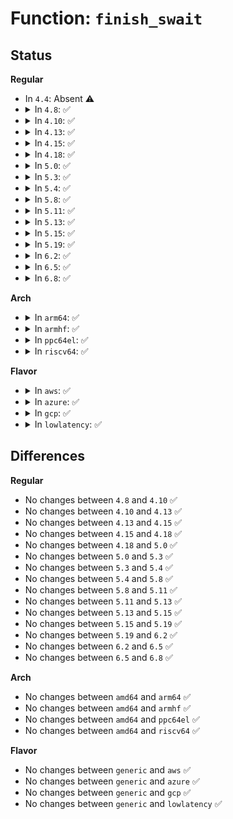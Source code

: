 # Function: <code>finish_swait</code>

## Status
<b>Regular</b>
<ul>
<li>
In <code>4.4</code>: Absent ⚠️
</li>
<li>
<details>
<summary>In <code>4.8</code>: ✅</summary>

```c
void finish_swait(struct swait_queue_head *q, struct swait_queue *wait);
```

**Collision:** Unique Global

**Inline:** No

**Transformation:** False

**Instances:**

```
In kernel/sched/swait.c (ffffffff810c74f0)
Location: kernel/sched/swait.c:111
Inline: False
Direct callers:
  - arch/x86/kernel/kvm.c:kvm_async_pf_task_wait
  - kernel/rcu/tree.c:rcu_gp_kthread
  - kernel/rcu/tree.c:rcu_gp_kthread
```
**Symbols:**

```
ffffffff810c74f0-ffffffff810c7554: finish_swait (STB_GLOBAL)
```
</details>
</li>
<li>
<details>
<summary>In <code>4.10</code>: ✅</summary>

```c
void finish_swait(struct swait_queue_head *q, struct swait_queue *wait);
```

**Collision:** Unique Global

**Inline:** No

**Transformation:** False

**Instances:**

```
In kernel/sched/swait.c (ffffffff810cd3c0)
Location: kernel/sched/swait.c:111
Inline: False
Direct callers:
  - arch/x86/kernel/kvm.c:kvm_async_pf_task_wait
  - kernel/rcu/tree.c:rcu_exp_wait_wake
  - kernel/rcu/tree.c:rcu_exp_wait_wake
  - kernel/rcu/tree.c:rcu_exp_wait_wake
  - kernel/rcu/tree.c:rcu_gp_kthread
  - kernel/rcu/tree.c:rcu_gp_kthread
  - drivers/base/firmware_class.c:__fw_state_wait_common
```
**Symbols:**

```
ffffffff810cd3c0-ffffffff810cd425: finish_swait (STB_GLOBAL)
```
</details>
</li>
<li>
<details>
<summary>In <code>4.13</code>: ✅</summary>

```c
void finish_swait(struct swait_queue_head *q, struct swait_queue *wait);
```

**Collision:** Unique Global

**Inline:** No

**Transformation:** False

**Instances:**

```
In kernel/sched/swait.c (ffffffff810c9dc0)
Location: kernel/sched/swait.c:111
Inline: False
Direct callers:
  - arch/x86/kernel/kvm.c:kvm_async_pf_task_wait
  - kernel/rcu/tree.c:rcu_exp_wait_wake
  - kernel/rcu/tree.c:rcu_exp_wait_wake
  - kernel/rcu/tree.c:rcu_exp_wait_wake
  - kernel/rcu/tree.c:rcu_gp_kthread
  - kernel/rcu/tree.c:rcu_gp_kthread
```
**Symbols:**

```
ffffffff810c9dc0-ffffffff810c9e2a: finish_swait (STB_GLOBAL)
```
</details>
</li>
<li>
<details>
<summary>In <code>4.15</code>: ✅</summary>

```c
void finish_swait(struct swait_queue_head *q, struct swait_queue *wait);
```

**Collision:** Unique Global

**Inline:** No

**Transformation:** False

**Instances:**

```
In kernel/sched/swait.c (ffffffff810d15e0)
Location: kernel/sched/swait.c:106
Inline: False
Direct callers:
  - arch/x86/kernel/kvm.c:kvm_async_pf_task_wait
  - kernel/rcu/tree.c:rcu_exp_wait_wake
  - kernel/rcu/tree.c:rcu_exp_wait_wake
  - kernel/rcu/tree.c:rcu_exp_wait_wake
  - kernel/rcu/tree.c:rcu_gp_kthread
  - kernel/rcu/tree.c:rcu_gp_kthread
```
**Symbols:**

```
ffffffff810d15e0-ffffffff810d164a: finish_swait (STB_GLOBAL)
```
</details>
</li>
<li>
<details>
<summary>In <code>4.18</code>: ✅</summary>

```c
void finish_swait(struct swait_queue_head *q, struct swait_queue *wait);
```

**Collision:** Unique Global

**Inline:** No

**Transformation:** False

**Instances:**

```
In kernel/sched/swait.c (ffffffff810d9bf0)
Location: kernel/sched/swait.c:108
Inline: False
Direct callers:
  - arch/x86/kernel/kvm.c:kvm_async_pf_task_wait
  - kernel/power/suspend.c:suspend_devices_and_enter
  - kernel/rcu/tree.c:rcu_exp_wait_wake
  - kernel/rcu/tree.c:rcu_gp_kthread
  - kernel/rcu/tree.c:rcu_gp_kthread
```
**Symbols:**

```
ffffffff810d9bf0-ffffffff810d9c55: finish_swait (STB_GLOBAL)
```
</details>
</li>
<li>
<details>
<summary>In <code>5.0</code>: ✅</summary>

```c
void finish_swait(struct swait_queue_head *q, struct swait_queue *wait);
```

**Collision:** Unique Global

**Inline:** No

**Transformation:** False

**Instances:**

```
In kernel/sched/swait.c (ffffffff810e3780)
Location: kernel/sched/swait.c:120
Inline: False
Direct callers:
  - arch/x86/kernel/kvm.c:kvm_async_pf_task_wait
  - kernel/power/suspend.c:suspend_devices_and_enter
  - kernel/rcu/tree.c:rcu_exp_wait_wake
  - kernel/rcu/tree.c:rcu_gp_kthread
  - kernel/rcu/tree.c:rcu_gp_kthread
```
**Symbols:**

```
ffffffff810e3780-ffffffff810e37e5: finish_swait (STB_GLOBAL)
```
</details>
</li>
<li>
<details>
<summary>In <code>5.3</code>: ✅</summary>

```c
void finish_swait(struct swait_queue_head *q, struct swait_queue *wait);
```

**Collision:** Unique Global

**Inline:** No

**Transformation:** False

**Instances:**

```
In kernel/sched/swait.c (ffffffff810ea2b0)
Location: kernel/sched/swait.c:120
Inline: False
Direct callers:
  - arch/x86/kernel/kvm.c:kvm_async_pf_task_wait
  - kernel/power/suspend.c:suspend_enter
  - kernel/rcu/tree.c:synchronize_sched_expedited_wait
  - kernel/rcu/tree.c:synchronize_sched_expedited_wait
  - kernel/rcu/tree.c:rcu_gp_kthread
  - kernel/rcu/tree.c:rcu_gp_kthread
```
**Symbols:**

```
ffffffff810ea2b0-ffffffff810ea318: finish_swait (STB_GLOBAL)
```
</details>
</li>
<li>
<details>
<summary>In <code>5.4</code>: ✅</summary>

```c
void finish_swait(struct swait_queue_head *q, struct swait_queue *wait);
```

**Collision:** Unique Global

**Inline:** No

**Transformation:** False

**Instances:**

```
In kernel/sched/swait.c (ffffffff810f5c80)
Location: kernel/sched/swait.c:120
Inline: False
Direct callers:
  - arch/x86/kernel/kvm.c:kvm_async_pf_task_wait
  - kernel/power/suspend.c:suspend_enter
  - kernel/rcu/tree.c:synchronize_sched_expedited_wait
  - kernel/rcu/tree.c:synchronize_sched_expedited_wait
  - kernel/rcu/tree.c:rcu_gp_kthread
  - kernel/rcu/tree.c:rcu_gp_kthread
```
**Symbols:**

```
ffffffff810f5c80-ffffffff810f5ce8: finish_swait (STB_GLOBAL)
```
</details>
</li>
<li>
<details>
<summary>In <code>5.8</code>: ✅</summary>

```c
void finish_swait(struct swait_queue_head *q, struct swait_queue *wait);
```

**Collision:** Unique Global

**Inline:** No

**Transformation:** False

**Instances:**

```
In kernel/sched/swait.c (ffffffff810ff460)
Location: kernel/sched/swait.c:133
Inline: False
Direct callers:
  - arch/x86/kernel/kvm.c:kvm_async_pf_task_wait_schedule
  - kernel/power/suspend.c:s2idle_enter
  - kernel/rcu/tree.c:synchronize_rcu_expedited_wait_once
  - kernel/rcu/tree.c:synchronize_rcu_expedited_wait_once
  - kernel/rcu/tree.c:rcu_gp_kthread
  - kernel/rcu/tree.c:rcu_gp_fqs_loop
```
**Symbols:**

```
ffffffff810ff460-ffffffff810ff4c8: finish_swait (STB_GLOBAL)
```
</details>
</li>
<li>
<details>
<summary>In <code>5.11</code>: ✅</summary>

```c
void finish_swait(struct swait_queue_head *q, struct swait_queue *wait);
```

**Collision:** Unique Global

**Inline:** No

**Transformation:** False

**Instances:**

```
In kernel/sched/swait.c (ffffffff810fdf60)
Location: kernel/sched/swait.c:133
Inline: False
Direct callers:
  - arch/x86/kernel/kvm.c:kvm_async_pf_task_wait_schedule
  - kernel/power/suspend.c:s2idle_enter
  - kernel/rcu/tree.c:synchronize_rcu_expedited_wait_once
  - kernel/rcu/tree.c:synchronize_rcu_expedited_wait_once
  - kernel/rcu/tree.c:rcu_gp_kthread
  - kernel/rcu/tree.c:rcu_gp_fqs_loop
```
**Symbols:**

```
ffffffff810fdf60-ffffffff810fdfcb: finish_swait (STB_GLOBAL)
```
</details>
</li>
<li>
<details>
<summary>In <code>5.13</code>: ✅</summary>

```c
void finish_swait(struct swait_queue_head *q, struct swait_queue *wait);
```

**Collision:** Unique Global

**Inline:** No

**Transformation:** False

**Instances:**

```
In kernel/sched/swait.c (ffffffff81100340)
Location: kernel/sched/swait.c:133
Inline: False
Direct callers:
  - arch/x86/kernel/kvm.c:kvm_async_pf_task_wait_schedule
  - kernel/power/suspend.c:s2idle_loop
  - kernel/rcu/tree.c:synchronize_rcu_expedited_wait
  - kernel/rcu/tree.c:synchronize_rcu_expedited_wait
  - kernel/rcu/tree.c:synchronize_rcu_expedited_wait
  - kernel/rcu/tree.c:rcu_gp_kthread
  - kernel/rcu/tree.c:rcu_gp_fqs_loop
```
**Symbols:**

```
ffffffff81100340-ffffffff811003ab: finish_swait (STB_GLOBAL)
```
</details>
</li>
<li>
<details>
<summary>In <code>5.15</code>: ✅</summary>

```c
void finish_swait(struct swait_queue_head *q, struct swait_queue *wait);
```

**Collision:** Unique Global

**Inline:** No

**Transformation:** False

**Instances:**

```
In kernel/sched/swait.c (ffffffff8111c3c0)
Location: kernel/sched/swait.c:133
Inline: False
Direct callers:
  - arch/x86/kernel/kvm.c:kvm_async_pf_task_wait_schedule
  - kernel/power/suspend.c:s2idle_loop
  - kernel/rcu/tree.c:synchronize_rcu_expedited_wait
  - kernel/rcu/tree.c:synchronize_rcu_expedited_wait
  - kernel/rcu/tree.c:synchronize_rcu_expedited_wait
  - kernel/rcu/tree.c:rcu_gp_kthread
  - kernel/rcu/tree.c:rcu_gp_fqs_loop
```
**Symbols:**

```
ffffffff8111c3c0-ffffffff8111c42a: finish_swait (STB_GLOBAL)
```
</details>
</li>
<li>
<details>
<summary>In <code>5.19</code>: ✅</summary>

```c
void finish_swait(struct swait_queue_head *q, struct swait_queue *wait);
```

**Collision:** Unique Global

**Inline:** No

**Transformation:** False

**Instances:**

```
In kernel/sched/build_utility.c (ffffffff8113b7b0)
Location: kernel/sched/swait.c:132
Inline: False
Direct callers:
  - arch/x86/kernel/kvm.c:kvm_async_pf_task_wait_schedule
  - kernel/power/suspend.c:s2idle_loop
  - kernel/rcu/tree.c:synchronize_rcu_expedited_wait
  - kernel/rcu/tree.c:synchronize_rcu_expedited_wait
  - kernel/rcu/tree.c:rcu_gp_kthread
  - kernel/rcu/tree.c:rcu_gp_fqs_loop
```
**Symbols:**

```
ffffffff8113b7b0-ffffffff8113b829: finish_swait (STB_GLOBAL)
```
</details>
</li>
<li>
<details>
<summary>In <code>6.2</code>: ✅</summary>

```c
void finish_swait(struct swait_queue_head *q, struct swait_queue *wait);
```

**Collision:** Unique Global

**Inline:** No

**Transformation:** False

**Instances:**

```
In kernel/sched/build_utility.c (ffffffff811661c0)
Location: kernel/sched/swait.c:132
Inline: False
Direct callers:
  - arch/x86/kernel/kvm.c:kvm_async_pf_task_wait_schedule
  - kernel/power/suspend.c:s2idle_loop
  - kernel/rcu/tree.c:synchronize_rcu_expedited_wait
  - kernel/rcu/tree.c:synchronize_rcu_expedited_wait
  - kernel/rcu/tree.c:rcu_gp_kthread
  - kernel/rcu/tree.c:rcu_gp_fqs_loop
```
**Symbols:**

```
ffffffff811661c0-ffffffff81166239: finish_swait (STB_GLOBAL)
```
</details>
</li>
<li>
<details>
<summary>In <code>6.5</code>: ✅</summary>

```c
void finish_swait(struct swait_queue_head *q, struct swait_queue *wait);
```

**Collision:** Unique Global

**Inline:** No

**Transformation:** False

**Instances:**

```
In kernel/sched/build_utility.c (ffffffff81176630)
Location: kernel/sched/swait.c:132
Inline: False
Direct callers:
  - arch/x86/kernel/kvm.c:kvm_async_pf_task_wait_schedule
  - kernel/power/suspend.c:s2idle_loop
  - kernel/rcu/tree.c:synchronize_rcu_expedited_wait
  - kernel/rcu/tree.c:synchronize_rcu_expedited_wait
  - kernel/rcu/tree.c:rcu_gp_kthread
  - kernel/rcu/tree.c:rcu_gp_fqs_loop
```
**Symbols:**

```
ffffffff81176630-ffffffff811766a9: finish_swait (STB_GLOBAL)
```
</details>
</li>
<li>
<details>
<summary>In <code>6.8</code>: ✅</summary>

```c
void finish_swait(struct swait_queue_head *q, struct swait_queue *wait);
```

**Collision:** Unique Global

**Inline:** No

**Transformation:** False

**Instances:**

```
In kernel/sched/build_utility.c (ffffffff811848b0)
Location: kernel/sched/swait.c:132
Inline: False
Direct callers:
  - arch/x86/kernel/kvm.c:kvm_async_pf_task_wait_schedule
  - kernel/power/suspend.c:s2idle_loop
  - kernel/rcu/tree.c:rcu_nocb_rdp_offload
  - kernel/rcu/tree.c:rcu_nocb_rdp_deoffload
  - kernel/rcu/tree.c:nocb_cb_wait
  - kernel/rcu/tree.c:nocb_gp_wait
  - kernel/rcu/tree.c:nocb_gp_wait
  - kernel/rcu/tree.c:synchronize_rcu_expedited_wait_once
  - kernel/rcu/tree.c:synchronize_rcu_expedited_wait_once
  - kernel/rcu/tree.c:rcu_gp_kthread
  - kernel/rcu/tree.c:rcu_gp_fqs_loop
```
**Symbols:**

```
ffffffff811848b0-ffffffff81184929: finish_swait (STB_GLOBAL)
```
</details>
</li>
</ul>
<b>Arch</b>
<ul>
<li>
<details>
<summary>In <code>arm64</code>: ✅</summary>

```c
void finish_swait(struct swait_queue_head *q, struct swait_queue *wait);
```

**Collision:** Unique Global

**Inline:** No

**Transformation:** False

**Instances:**

```
In kernel/sched/swait.c (ffff8000101597e0)
Location: kernel/sched/swait.c:120
Inline: False
Direct callers:
  - virt/kvm/kvm_main.c:kvm_vcpu_block
  - virt/kvm/arm/arm.c:kvm_arch_vcpu_ioctl_run
  - kernel/power/suspend.c:s2idle_loop
  - kernel/rcu/tree.c:synchronize_sched_expedited_wait
  - kernel/rcu/tree.c:synchronize_sched_expedited_wait
  - kernel/rcu/tree.c:rcu_gp_kthread
  - kernel/rcu/tree.c:rcu_gp_kthread
```
**Symbols:**

```
ffff8000101597e0-ffff8000101598bc: finish_swait (STB_GLOBAL)
```
</details>
</li>
<li>
<details>
<summary>In <code>armhf</code>: ✅</summary>

```c
void finish_swait(struct swait_queue_head *q, struct swait_queue *wait);
```

**Collision:** Unique Global

**Inline:** No

**Transformation:** False

**Instances:**

```
In kernel/sched/swait.c (c03a66bc)
Location: kernel/sched/swait.c:120
Inline: False
Direct callers:
  - kernel/power/suspend.c:suspend_devices_and_enter
  - kernel/rcu/tree.c:synchronize_sched_expedited_wait
  - kernel/rcu/tree.c:synchronize_sched_expedited_wait
  - kernel/rcu/tree.c:rcu_gp_kthread
  - kernel/rcu/tree.c:rcu_gp_kthread
```
**Symbols:**

```
c03a66bc-c03a673c: finish_swait (STB_GLOBAL)
```
</details>
</li>
<li>
<details>
<summary>In <code>ppc64el</code>: ✅</summary>

```c
void finish_swait(struct swait_queue_head *q, struct swait_queue *wait);
```

**Collision:** Unique Global

**Inline:** No

**Transformation:** False

**Instances:**

```
In kernel/sched/swait.c (c0000000001ad810)
Location: kernel/sched/swait.c:120
Inline: False
Direct callers:
  - kernel/power/suspend.c:suspend_devices_and_enter
  - kernel/rcu/tree.c:synchronize_sched_expedited_wait
  - kernel/rcu/tree.c:synchronize_sched_expedited_wait
  - kernel/rcu/tree.c:synchronize_sched_expedited_wait
  - kernel/rcu/tree.c:rcu_gp_kthread
  - kernel/rcu/tree.c:rcu_gp_kthread
```
**Symbols:**

```
c0000000001ad810-c0000000001ad8c0: finish_swait (STB_GLOBAL)
```
</details>
</li>
<li>
<details>
<summary>In <code>riscv64</code>: ✅</summary>

```c
void finish_swait(struct swait_queue_head *q, struct swait_queue *wait);
```

**Collision:** Unique Global

**Inline:** No

**Transformation:** False

**Instances:**

```
In kernel/sched/swait.c (ffffffe0000ff38c)
Location: kernel/sched/swait.c:120
Inline: False
Direct callers:
  - kernel/rcu/tree.c:synchronize_sched_expedited_wait
  - kernel/rcu/tree.c:synchronize_sched_expedited_wait
  - kernel/rcu/tree.c:synchronize_sched_expedited_wait
  - kernel/rcu/tree.c:rcu_gp_kthread
  - kernel/rcu/tree.c:rcu_gp_kthread
```
**Symbols:**

```
ffffffe0000ff38c-ffffffe0000ff3f2: finish_swait (STB_GLOBAL)
```
</details>
</li>
</ul>
<b>Flavor</b>
<ul>
<li>
<details>
<summary>In <code>aws</code>: ✅</summary>

```c
void finish_swait(struct swait_queue_head *q, struct swait_queue *wait);
```

**Collision:** Unique Global

**Inline:** No

**Transformation:** False

**Instances:**

```
In kernel/sched/swait.c (ffffffff810ef080)
Location: kernel/sched/swait.c:120
Inline: False
Direct callers:
  - arch/x86/kernel/kvm.c:kvm_async_pf_task_wait
  - kernel/rcu/tree.c:synchronize_sched_expedited_wait
  - kernel/rcu/tree.c:synchronize_sched_expedited_wait
  - kernel/rcu/tree.c:rcu_gp_kthread
  - kernel/rcu/tree.c:rcu_gp_kthread
```
**Symbols:**

```
ffffffff810ef080-ffffffff810ef0e8: finish_swait (STB_GLOBAL)
```
</details>
</li>
<li>
<details>
<summary>In <code>azure</code>: ✅</summary>

```c
void finish_swait(struct swait_queue_head *q, struct swait_queue *wait);
```

**Collision:** Unique Global

**Inline:** No

**Transformation:** False

**Instances:**

```
In kernel/sched/swait.c (ffffffff810df100)
Location: kernel/sched/swait.c:120
Inline: False
Direct callers:
  - arch/x86/kernel/kvm.c:kvm_async_pf_task_wait
  - kernel/power/suspend.c:suspend_devices_and_enter
  - kernel/rcu/tree.c:rcu_nocb_cb_kthread
  - kernel/rcu/tree.c:nocb_gp_wait
  - kernel/rcu/tree.c:synchronize_sched_expedited_wait
  - kernel/rcu/tree.c:synchronize_sched_expedited_wait
  - kernel/rcu/tree.c:rcu_gp_kthread
  - kernel/rcu/tree.c:rcu_gp_kthread
```
**Symbols:**

```
ffffffff810df100-ffffffff810df168: finish_swait (STB_GLOBAL)
```
</details>
</li>
<li>
<details>
<summary>In <code>gcp</code>: ✅</summary>

```c
void finish_swait(struct swait_queue_head *q, struct swait_queue *wait);
```

**Collision:** Unique Global

**Inline:** No

**Transformation:** False

**Instances:**

```
In kernel/sched/swait.c (ffffffff810ec1b0)
Location: kernel/sched/swait.c:120
Inline: False
Direct callers:
  - arch/x86/kernel/kvm.c:kvm_async_pf_task_wait
  - kernel/power/suspend.c:suspend_enter
  - kernel/rcu/tree.c:synchronize_sched_expedited_wait
  - kernel/rcu/tree.c:synchronize_sched_expedited_wait
  - kernel/rcu/tree.c:rcu_gp_kthread
  - kernel/rcu/tree.c:rcu_gp_kthread
```
**Symbols:**

```
ffffffff810ec1b0-ffffffff810ec218: finish_swait (STB_GLOBAL)
```
</details>
</li>
<li>
<details>
<summary>In <code>lowlatency</code>: ✅</summary>

```c
void finish_swait(struct swait_queue_head *q, struct swait_queue *wait);
```

**Collision:** Unique Global

**Inline:** No

**Transformation:** False

**Instances:**

```
In kernel/sched/swait.c (ffffffff810f7200)
Location: kernel/sched/swait.c:120
Inline: False
Direct callers:
  - arch/x86/kernel/kvm.c:kvm_async_pf_task_wait
  - kernel/power/suspend.c:suspend_enter
  - kernel/rcu/tree.c:synchronize_sched_expedited_wait
  - kernel/rcu/tree.c:synchronize_sched_expedited_wait
  - kernel/rcu/tree.c:rcu_gp_kthread
  - kernel/rcu/tree.c:rcu_gp_kthread
```
**Symbols:**

```
ffffffff810f7200-ffffffff810f7268: finish_swait (STB_GLOBAL)
```
</details>
</li>
</ul>

## Differences
<b>Regular</b>
<ul>
<li>
No changes between <code>4.8</code> and <code>4.10</code> ✅
</li>
<li>
No changes between <code>4.10</code> and <code>4.13</code> ✅
</li>
<li>
No changes between <code>4.13</code> and <code>4.15</code> ✅
</li>
<li>
No changes between <code>4.15</code> and <code>4.18</code> ✅
</li>
<li>
No changes between <code>4.18</code> and <code>5.0</code> ✅
</li>
<li>
No changes between <code>5.0</code> and <code>5.3</code> ✅
</li>
<li>
No changes between <code>5.3</code> and <code>5.4</code> ✅
</li>
<li>
No changes between <code>5.4</code> and <code>5.8</code> ✅
</li>
<li>
No changes between <code>5.8</code> and <code>5.11</code> ✅
</li>
<li>
No changes between <code>5.11</code> and <code>5.13</code> ✅
</li>
<li>
No changes between <code>5.13</code> and <code>5.15</code> ✅
</li>
<li>
No changes between <code>5.15</code> and <code>5.19</code> ✅
</li>
<li>
No changes between <code>5.19</code> and <code>6.2</code> ✅
</li>
<li>
No changes between <code>6.2</code> and <code>6.5</code> ✅
</li>
<li>
No changes between <code>6.5</code> and <code>6.8</code> ✅
</li>
</ul>
<b>Arch</b>
<ul>
<li>
No changes between <code>amd64</code> and <code>arm64</code> ✅
</li>
<li>
No changes between <code>amd64</code> and <code>armhf</code> ✅
</li>
<li>
No changes between <code>amd64</code> and <code>ppc64el</code> ✅
</li>
<li>
No changes between <code>amd64</code> and <code>riscv64</code> ✅
</li>
</ul>
<b>Flavor</b>
<ul>
<li>
No changes between <code>generic</code> and <code>aws</code> ✅
</li>
<li>
No changes between <code>generic</code> and <code>azure</code> ✅
</li>
<li>
No changes between <code>generic</code> and <code>gcp</code> ✅
</li>
<li>
No changes between <code>generic</code> and <code>lowlatency</code> ✅
</li>
</ul>
